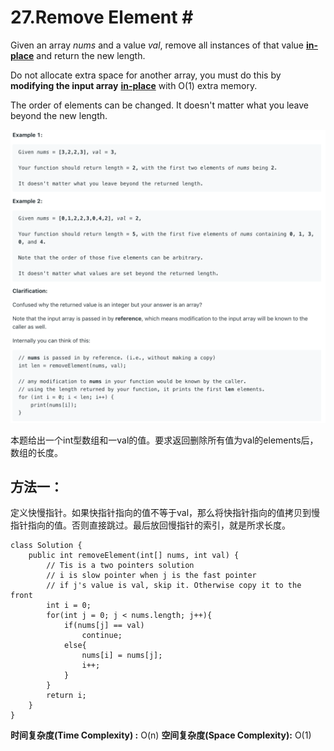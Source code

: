 # 27.Remove Element \#

Given an array _nums_ and a value _val_, remove all instances of that value [**in-place**](https://en.wikipedia.org/wiki/In-place_algorithm) and return the new length.

Do not allocate extra space for another array, you must do this by **modifying the input array** [**in-place**](https://en.wikipedia.org/wiki/In-place_algorithm) with O\(1\) extra memory.

The order of elements can be changed. It doesn't matter what you leave beyond the new length.

![](.gitbook/assets/ying-mu-kuai-zhao-20190731-shang-wu-10.02.29.png)

本题给出一个int型数组和一val的值。要求返回删除所有值为val的elements后，数组的长度。

## 方法一：

定义快慢指针。如果快指针指向的值不等于val，那么将快指针指向的值拷贝到慢指针指向的值。否则直接跳过。最后放回慢指针的索引，就是所求长度。

```text
class Solution {
    public int removeElement(int[] nums, int val) {
        // Tis is a two pointers solution
        // i is slow pointer when j is the fast pointer
        // if j's value is val, skip it. Otherwise copy it to the front
        int i = 0;
        for(int j = 0; j < nums.length; j++){
            if(nums[j] == val)
                continue;
            else{
                nums[i] = nums[j];
                i++;
            }
        }
        return i;
    }
}
```

**时间复杂度\(Time Complexity\) :** O\(n\)          **空间复杂度\(Space Complexity\):** O\(1\)

